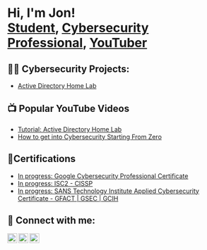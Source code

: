 <h1>Hi, I'm Jon! <br/><a href="https://github.com/joshmadakor1">Student</a>, <a href="https://www.linkedin.com/in/jonrooker/">Cybersecurity Professional</a>, <a href="https://www.youtube.com/c/joshmadakor">YouTuber</a></h1>

<h2>👨‍💻 Cybersecurity Projects:</h2>

  - [Active Directory Home Lab](https://github.com/joshmadakor1/Algorithms-Practice)

<h2>📺 Popular YouTube Videos</h2>

- [Tutorial: Active Directory Home Lab](https://www.youtube.com/watch?v=a83ASGn_V_s)
- [How to get into Cybersecurity Starting From Zero](https://www.youtube.com/watch?v=a83ASGn_V_s)

<h2>📄Certifications </h2>

- [In progress: Google Cybersecurity Professional Certificate](https://www.youtube.com/watch?v=a83ASGn_V_s)
- [In progress: ISC2 - CISSP](https://www.youtube.com/watch?v=a83ASGn_V_s)
- [In progress: SANS Technology Institute Applied Cybersecurity Certificate - GFACT | GSEC | GCIH](https://www.youtube.com/watch?v=a83ASGn_V_s)

<h2> 🤳 Connect with me:</h2>

[<img align="left" alt="JoshMadakor | YouTube" width="22px" src="https://cdn.jsdelivr.net/npm/simple-icons@v3/icons/youtube.svg" />][youtube]
[<img align="left" alt="JoshMadakor | LinkedIn" width="22px" src="https://cdn.jsdelivr.net/npm/simple-icons@v3/icons/linkedin.svg" />][linkedin]
[<img align="left" alt="JoshMadakor | Instagram" width="22px" src="https://cdn.jsdelivr.net/npm/simple-icons@v3/icons/instagram.svg" />][instagram]


[youtube]: https://www.youtube.com/c/joshmadakor
[instagram]: https://www.instagram.com/joshmadakor/
[linkedin]: https://linkedin.com/in/joshmadakor

<!--
**joshmadakor1/joshmadakor1** is a ✨ _special_ ✨ repository because its `README.md` (this file) appears on your GitHub profile.

Here are some ideas to get you started:

- 🔭 I’m currently working on ...
- 🌱 I’m currently learning ...
- 👯 I’m looking to collaborate on ...
- 🤔 I’m looking for help with ...
- 💬 Ask me about ...
- 📫 How to reach me: ...
- 😄 Pronouns: ...
- ⚡ Fun fact: ...
-->
